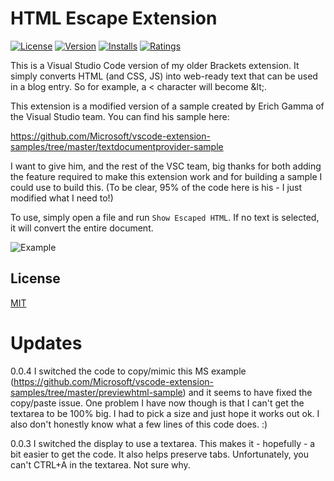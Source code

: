 # HTML Escape Extension

[![License](http://img.shields.io/badge/license-MIT-green.svg?style=flat)](https://raw.githubusercontent.com/IBM-Bluemix/vscode-log-output-colorizer/master/LICENSE)
[![Version](https://vsmarketplacebadge.apphb.com/version/raymondcamden.htmlescape-vscode-extension.svg)](https://marketplace.visualstudio.com/items?itemName=raymondcamden.htmlescape-vscode-extension)
[![Installs](https://vsmarketplacebadge.apphb.com/installs/raymondcamden.htmlescape-vscode-extension.svg)](https://marketplace.visualstudio.com/items?itemName=raymondcamden.htmlescape-vscode-extension)
[![Ratings](https://vsmarketplacebadge.apphb.com/rating/raymondcamden.htmlescape-vscode-extension.svg)](https://marketplace.visualstudio.com/items?itemName=raymondcamden.htmlescape-vscode-extension)

This is a Visual Studio Code version of my older Brackets extension. It simply converts HTML (and CSS, JS) into web-ready text that can be used in a blog entry. So for example, a &lt; character will become &amp;lt;. 

This extension is a modified version of a sample created by Erich Gamma of the Visual Studio team. You
can find his sample here: 

https://github.com/Microsoft/vscode-extension-samples/tree/master/textdocumentprovider-sample

I want to give him, and the rest of the VSC team, big thanks for both adding the feature required
to make this extension work and for building a sample I could use to build this. (To be clear, 95%
of the code here is his - I just modified what I need to!)

To use, simply open a file and run `Show Escaped HTML`. If no text is selected, it will convert 
the entire document.

![Example](images/preview.gif)

## License
[MIT](LICENSE)

# Updates
0.0.4 I switched the code to copy/mimic this MS example (https://github.com/Microsoft/vscode-extension-samples/tree/master/previewhtml-sample) and it seems to have fixed the copy/paste issue. One problem I have now though is that I can't get the textarea to be 100% big. I had to pick a size and just hope it works out ok. I also don't honestly know what a few lines of this code does. :)

0.0.3 I switched the display to use a textarea. This makes it - hopefully - a bit easier to get the code. It also helps preserve tabs. Unfortunately, you can't CTRL+A in the textarea. Not sure why. 


